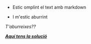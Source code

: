 * Estic omplint el text amb markdown

* I m'estic aburrint

_T'aburreixes??_

[***Aquí tens la solució***](https://xnxx.com)
